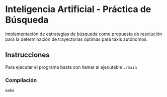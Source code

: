 # Inteligencia Artificial - Práctica de Búsqueda
Implementación de estrategias de búsqueda como propuesta de resolución para la determinación de trayectorias óptimas para taxis autónomos.

## Instrucciones
Para ejecutar el programa basta con llamar al ejecutable
`./main`

### Compilación
`make`
